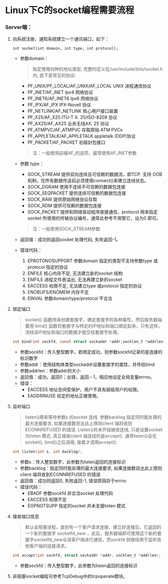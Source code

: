 # Linux下C的socket编程需要流程

### Server端：

1. 向系统注册，通知系统建立一个通讯端口，如下：

   ```shell
   int socket(int domain, int type, int protocol); 
   ```

   - 参数domain：

     > 指定使用何种的地址类型, 完整的定义在/usr/include/bits/socket.h 内, 底下是常见的协议:

     - PF_UNIX/PF_LOCAL/AF_UNIX/AF_LOCAL UNIX 进程通信协议    
     - PF_INET/AF_INET Ipv4 网络协议    
     - PF_INET6/AF_INET6 Ipv6 网络协议    
     - PF_IPX/AF_IPX IPX-Novell 协议     
     - PF_NETLINK/AF_NETLINK 核心用户接口装置    
     - PF_X25/AF_X25 ITU-T X. 25/ISO-8208 协议    
     - PF_AX25/AF_AX25 业余无线AX. 25 协议    
     - PF_ATMPVC/AF_ATMPVC 存取原始 ATM PVCs    
     - PF_APPLETALK/AF_APPLETALK appletalk (DDP)协议   
     - PF_PACKET/AF_PACKET 初级封包接口

     > 注：一般使用前缀AF_的选项，最常使用AF_INET参数

   - 参数 type：

     - SOCK_STREAM 提供双向连续且可信赖的数据流，即TCP. 支持 OOB 机制，在所有数据传送前必须使用connect()来建立连线状态。 
     - SOCK_DGRAM 使用不连续不可信赖的数据包连接 
     - SOCK_SEQPACKET 提供连续可信赖的数据包连接 
     - SOCK_RAW 提供原始网络协议存取 
     - SOCK_RDM 提供可信赖的数据包连接  
     - SOCK_PACKET 提供和网络驱动程序直接通信，protocol 用来指定socket 所使用的传输协议编号，通常此参考不用管它，设为0 即可。

     > 注：一般使用SOCK_STREAM参数

   - 返回值：成功则返回socket 处理代码, 失败返回-1。

   - 错误代码：  

     1. EPROTONOSUPPORT 参数domain 指定的类型不支持参数type 或protocol 指定的协议  
     2. ENFILE 核心内存不足, 无法建立新的socket 结构 
     3. EMFILE 进程文件表溢出, 无法再建立新的socket  
     4. EACCESS 权限不足, 无法建立type 或protocol 指定的协议 
     5. ENOBUFS/ENOMEM 内存不足  
     6. EINVAL 参数domain/type/protocol 不合法

2. 绑定端口

   > socket() 函数用来创建套接字，确定套接字的各种属性，然后服务器端要用 bind() 函数将套接字与特定的IP地址和端口绑定起来，只有这样，流经该IP地址和端口的数据才能交给套接字处理。

   ```c
   int bind(int sockfd, const struct sockaddr *addr,socklen_t *addrlen);
   ```

   - 参数sockfd：传入整型数字，若绑定成功，则参数sockfd记录的是连接的标识数字
   - 参数addr：使用结构体类型sockaddr设置套接字的属性，并传给bind
   - 参数addrlen：参数addr的大小
   - 返回值：成功，返回0；出错，返回－1，相应地设定全局变量errno。
   - 错误：
     - EACCESS 地址空间受保护，用户不具有超级用户的权限。
     - EADDRINUSE 给定的地址正被使用。

3. 监听端口

   > listen()用来等待参数s 的socket 连线. 参数backlog 指定同时能处理的最大连接要求, 如果连接数目达此上限则client 端将收到ECONNREFUSED 的错误. Listen()并未开始接收连线, 只是设置socket 为listen 模式, 真正接收client 端连线的是accept(). 通常listen()会在socket(), bind()之后调用, 接着才调用accept().

   ```c
   int listen(int s, int backlog);
   ```

   - 参数s：传入整型数字，此参数为listen返回的连接标识
   - 参数backlog：指定同时能处理的最大连接要求, 如果连接数目达此上限则client 端将收到ECONNREFUSED 的错误
   - 返回值：成功则返回0, 失败返回-1, 错误原因存于errno
   - 错误代码：
     - EBADF 参数sockfd 非合法socket 处理代码
     - EACCESS 权限不足
     - EOPNOTSUPP 指定的socket 并未支援listen 模式.

4. 接收端口信息

   > 默认会阻塞进程，直到有一个客户请求连接，建立好连接后，它返回的一个新的套接字 socketfd_new ，此后，服务器端即可使用这个新的套接字socketfd_new与该客户端进行通信，而sockfd 则继续用于监听其他客户端的连接请求。

   ```c
   int accept(int sockfd, struct sockaddr *addr, socklen_t *addrlen);
   ```

   - 参数sockfd：传入整型数字，此参数为listen返回的连接标识

5. 非阻塞socket编程可参考TcpDebug中的tcpoperate模块。